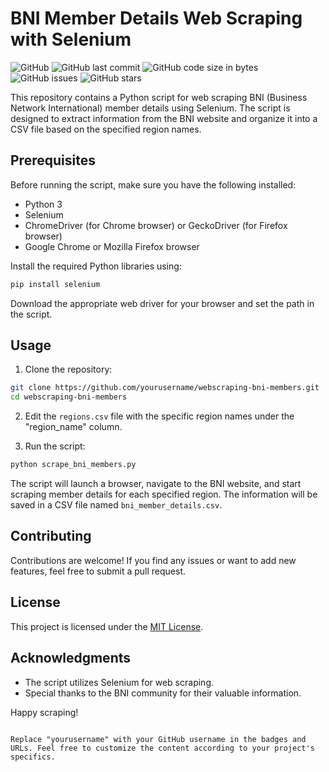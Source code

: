
# BNI Member Details Web Scraping with Selenium

![GitHub](https://img.shields.io/github/license/yourusername/webscraping-bni-members)
![GitHub last commit](https://img.shields.io/github/last-commit/yourusername/webscraping-bni-members)
![GitHub code size in bytes](https://img.shields.io/github/languages/code-size/yourusername/webscraping-bni-members)
![GitHub issues](https://img.shields.io/github/issues/yourusername/webscraping-bni-members)
![GitHub stars](https://img.shields.io/github/stars/yourusername/webscraping-bni-members?style=social)

This repository contains a Python script for web scraping BNI (Business Network International) member details using Selenium. The script is designed to extract information from the BNI website and organize it into a CSV file based on the specified region names.

## Prerequisites

Before running the script, make sure you have the following installed:

- Python 3
- Selenium
- ChromeDriver (for Chrome browser) or GeckoDriver (for Firefox browser)
- Google Chrome or Mozilla Firefox browser

Install the required Python libraries using:

```bash
pip install selenium
```

Download the appropriate web driver for your browser and set the path in the script.

## Usage

1. Clone the repository:

```bash
git clone https://github.com/yourusername/webscraping-bni-members.git
cd webscraping-bni-members
```

2. Edit the `regions.csv` file with the specific region names under the "region_name" column.

3. Run the script:

```bash
python scrape_bni_members.py
```

The script will launch a browser, navigate to the BNI website, and start scraping member details for each specified region. The information will be saved in a CSV file named `bni_member_details.csv`.

## Contributing

Contributions are welcome! If you find any issues or want to add new features, feel free to submit a pull request.

## License

This project is licensed under the [MIT License](LICENSE).

## Acknowledgments

- The script utilizes Selenium for web scraping.
- Special thanks to the BNI community for their valuable information.

Happy scraping!
```

Replace "yourusername" with your GitHub username in the badges and URLs. Feel free to customize the content according to your project's specifics.
